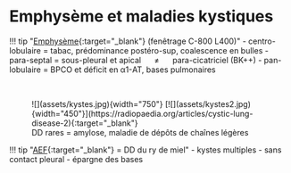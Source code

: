 # Emphysème et maladies kystiques

!!! tip "[Emphysème](https://onclepaul.net/wp-content/uploads/2011/07/BPCO-et-emphys%C3%A8meFILEminimizer.pdf){:target="_blank"} (fenêtrage C-800 L400)"
    - centro-lobulaire = tabac, prédominance postéro-sup, coalescence en bulles
    - para-septal = sous-pleural et apical &nbsp;&nbsp;&nbsp;&nbsp; ≠ &nbsp;&nbsp;&nbsp;&nbsp; para-cicatriciel (BK++)
    - pan-lobulaire = BPCO et déficit en α1-AT, bases pulmonaires

</br>

<figure markdown="span">
    ![](assets/kystes.jpg){width="750"}  
    [![](assets/kystes2.jpg){width="450"}](https://radiopaedia.org/articles/cystic-lung-disease-2){:target="_blank"}
    <figcaption>DD rares = amylose, maladie de dépôts de chaînes légères</figcaption>
</figure>

!!! tip "[AEF](https://www.clubthorax.com/web/fiches/file/PID_AEF.pdf){:target="_blank"} = DD du ry de miel"
    - kystes multiples
    - sans contact pleural
    - épargne des bases